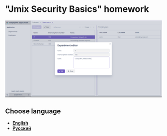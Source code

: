 # "Jmix Security Basics" homework
![supervisor-department-only-notes](https://github.com/arman661/homework-security-basic/blob/master/supervisor-department-only-notes.PNG)
## Choose language
- [**English**](/README_en.md)
- [**Русский**](/README_ru.md)
